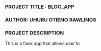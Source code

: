 ### PROJECT TITLE : BLOG_APP
### AUTHOR: UHURU OTIENO RAWLINGS
### PROJECT DESCRIPTION
This is a flask app that allows user to 